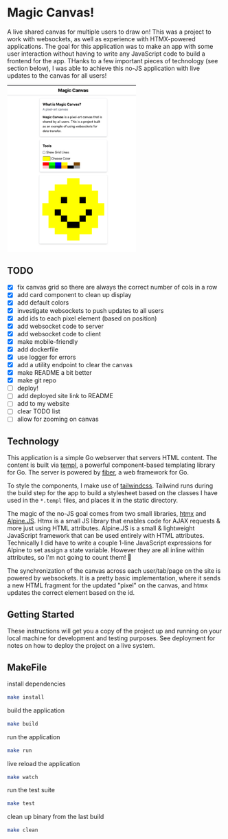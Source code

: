 # Magic Canvas!

A live shared canvas for multiple users to draw on! This was a project to work with websockets, as well as experience with HTMX-powered applications. The goal for this application was to make an app with some user interaction without having to write any JavaScript code to build a frontend for the app. THanks to a few important pieces of technology (see section below), I was able to achieve this no-JS application with live updates to the canvas for all users! 

<img src="./doc/app.png" alt="app screenshot" width="300px">

## TODO
* [x] fix canvas grid so there are always the correct number of cols in a row
* [x] add card component to clean up display
* [x] add default colors
* [x] investigate websockets to push updates to all users
* [x] add ids to each pixel element (based on position)
* [x] add websocket code to server
* [x] add websocket code to client
* [x] make mobile-friendly
* [x] add dockerfile
* [x] use logger for errors
* [x] add a utility endpoint to clear the canvas
* [x] make README a bit better
* [x] make git repo
* [ ] deploy!
* [ ] add deployed site link to README
* [ ] add to my website
* [ ] clear TODO list
* [ ] allow for zooming on canvas

## Technology
This application is a simple Go webserver that servers HTML content. The content is built via [templ](https://templ.guide/), a powerful component-based templating library for Go. The server is powered by [fiber](https://docs.gofiber.io/), a web framework for Go. 

To style the components, I make use of [tailwindcss](https://tailwindcss.com/). Tailwind runs during the build step for the app to build a stylesheet based on the classes I have used in the `*.templ` files, and places it in the static directory. 

The magic of the no-JS goal comes from two small libraries, [htmx](https://htmx.org/) and [Alpine.JS](https://alpinejs.dev/). Htmx is a small JS library that enables code for AJAX requests & more just using HTML attributes. Alpine.JS is a small & lightweight JavaScript framework that can be used entirely with HTML attributes. Technically I did have to write a couple 1-line JavaScript expressions for Alpine to set assign a state variable. However they are all inline within attributes, so I'm not going to count them! 🙂

The synchronization of the canvas across each user/tab/page on the site is powered by websockets. It is a pretty basic implementation, where it sends a new HTML fragment for the updated "pixel" on the canvas, and htmx updates the correct element based on the id. 

## Getting Started

These instructions will get you a copy of the project up and running on your local machine for development and testing purposes. See deployment for notes on how to deploy the project on a live system.

## MakeFile

install dependencies
```bash
make install
```

build the application
```bash
make build
```

run the application
```bash
make run
```

live reload the application
```bash
make watch
```

run the test suite
```bash
make test
```

clean up binary from the last build
```bash
make clean
```